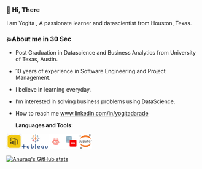 ### 👋 Hi, There
I am Yogita ,  A passionate learner and datascientist from Houston, Texas.


 
### 💥About me in 30 Sec
* Post Graduation in Datascience and Business Analytics from University of Texas, Austin.
* 10 years of experience in Software Engineering and Project Management.
* I believe in learning everyday.
* I’m interested in solving business problems using DataScience.
* How to reach me www.linkedin.com/in/yogitadarade

  
  **Languages and Tools:**  
  
<img height="40" src="/asset/powerbi.png"><img height="40" src="/asset/Tableau.png"><img height="40" src="/asset/plsql.png"><img height="40" src="/asset/sql.png"><img height="40" src="/asset/jupyter.png">



[![Anurag's GitHub stats](https://github-readme-stats.vercel.app/api?username=yogitadarade&theme=maroongold&show_icons=true&hide=contribs,prs,issues&count_private=true)](https://github.com/yogitadarade/github-readme-stats)


<!---
yogitadarade/yogitadarade is a ✨ special ✨ repository because its `README.md` (this file) appears on your GitHub profile.
You can click the Preview link to take a look at your changes.
--->
